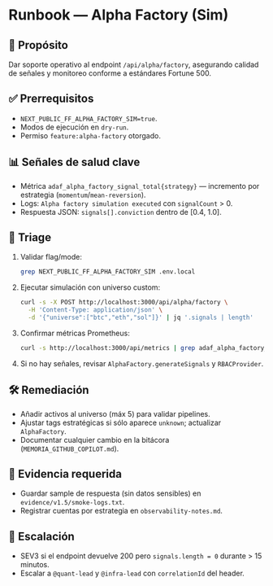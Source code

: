 # Runbook — Alpha Factory (Sim)

## 🎯 Propósito
Dar soporte operativo al endpoint `/api/alpha/factory`, asegurando calidad de señales y monitoreo conforme a estándares Fortune 500.

## ✅ Prerrequisitos
- `NEXT_PUBLIC_FF_ALPHA_FACTORY_SIM=true`.
- Modos de ejecución en `dry-run`.
- Permiso `feature:alpha-factory` otorgado.

## 📊 Señales de salud clave
- Métrica `adaf_alpha_factory_signal_total{strategy}` — incremento por estrategia (`momentum`/`mean-reversion`).
- Logs: `Alpha factory simulation executed` con `signalCount` > 0.
- Respuesta JSON: `signals[].conviction` dentro de [0.4, 1.0].

## 🔎 Triage
1. Validar flag/mode:
   ```bash
   grep NEXT_PUBLIC_FF_ALPHA_FACTORY_SIM .env.local
   ```
2. Ejecutar simulación con universo custom:
   ```bash
   curl -s -X POST http://localhost:3000/api/alpha/factory \
     -H 'Content-Type: application/json' \
     -d '{"universe":["btc","eth","sol"]}' | jq '.signals | length'
   ```
3. Confirmar métricas Prometheus:
   ```bash
   curl -s http://localhost:3000/api/metrics | grep adaf_alpha_factory_signal_total
   ```
4. Si no hay señales, revisar `AlphaFactory.generateSignals` y `RBACProvider`.

## 🛠️ Remediación
- Añadir activos al universo (máx 5) para validar pipelines.
- Ajustar tags estratégicas si sólo aparece `unknown`; actualizar `AlphaFactory`.
- Documentar cualquier cambio en la bitácora (`MEMORIA_GITHUB_COPILOT.md`).

## 📄 Evidencia requerida
- Guardar sample de respuesta (sin datos sensibles) en `evidence/v1.5/smoke-logs.txt`.
- Registrar cuentas por estrategia en `observability-notes.md`.

## 🚨 Escalación
- SEV3 si el endpoint devuelve 200 pero `signals.length = 0` durante > 15 minutos.
- Escalar a `@quant-lead` y `@infra-lead` con `correlationId` del header.
